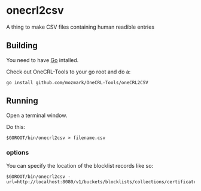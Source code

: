 # onecrl2csv
A thing to make CSV files containing human readible entries

## Building
You need to have [Go](https://golang.org) intalled.

Check out OneCRL-Tools to your go root and do a:

```
go install github.com/mozmark/OneCRL-Tools/oneCRL2CSV
```

## Running
Open a terminal window.

Do this:
```
$GOROOT/bin/onecrl2csv > filename.csv
```

### options
You can specify the location of the blocklist records like so:
```
$GOROOT/bin/onecrl2csv -url=http://localhost:8080/v1/buckets/blocklists/collections/certificates/records
```
